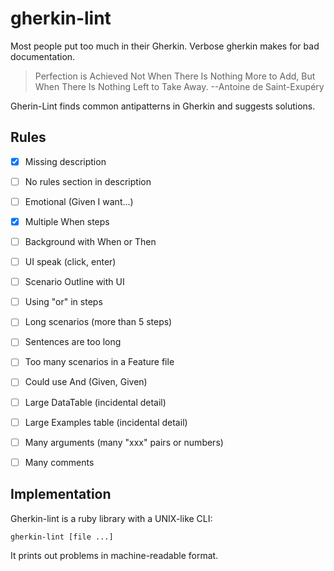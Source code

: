# gherkin-lint

Most people put too much in their Gherkin.
Verbose gherkin makes for bad documentation.

> Perfection is Achieved Not When There Is Nothing More to Add, But When There Is Nothing Left to Take Away.
--Antoine de Saint-Exupéry

Gherin-Lint finds common antipatterns in Gherkin and suggests solutions.

## Rules

* [x] Missing description
* [ ] No rules section in description
* [ ] Emotional (Given I want...)
* [x] Multiple When steps
* [ ] Background with When or Then
* [ ] UI speak (click, enter)
* [ ] Scenario Outline with UI
* [ ] Using "or" in steps
* [ ] Long scenarios (more than 5 steps)
* [ ] Sentences are too long
* [ ] Too many scenarios in a Feature file
* [ ] Could use And (Given, Given)
* [ ] Large DataTable (incidental detail)
* [ ] Large Examples table (incidental detail)
* [ ] Many arguments (many "xxx" pairs or numbers)
* [ ] Many comments


## Implementation

Gherkin-lint is a ruby library with a UNIX-like CLI:

    gherkin-lint [file ...]

It prints out problems in machine-readable format.
